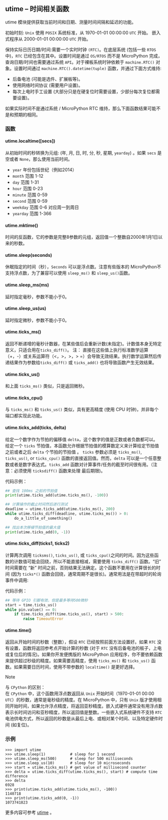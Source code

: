 ## utime – 时间相关函数

utime 模块提供获取当前时间和日期、测量时间间隔和延迟的功能。

初始时刻: `Unix` 使用 `POSIX` 系统标准，从 1970-01-01 00:00:00 `UTC` 开始。
嵌入式程序从 2000-01-01 00:00:00 `UTC` 开始。

保持实际日历日期/时间:需要一个实时时钟 `(RTC)`。在底层系统 (包括一些 `RTOS` 中)，`RTC` 已经包含在其中。设置时间是通过 `OS/RTOS` 而不是 MicroPython 完成，查询日期/时间也需要通过系统 `API`。对于裸板系统时钟依赖于 ``machine.RTC()`` 对象。设置时间通过 ``machine.RTC().datetime(tuple)`` 函数，并通过下面方式维持:

* 后备电池 (可能是选件、扩展板等)。
* 使用网络时间协议 (需要用户设置)。
* 每次上电时手工设置 (大部分只是在硬复位时需要设置，少部分每次复位都需要设置)。

如果实际时间不是通过系统 / MicroPython RTC 维持，那么下面函数结果可能不是和预期的相同。

### 函数

#### utime.localtime([secs])

   从初始时间的秒转换为元组: (年, 月, 日, 时, 分, 秒, 星期, `yearday`) 。如果 `secs` 是空或者 `None`，那么使用当前时间。

* `year` 年份包括世纪（例如2014）
* `month`  范围 1-12
* `day`    范围 1-31
* `hour`    范围 0-23
* `minute` 范围 0-59
* `second`  范围 0-59
* `weekday` 范围 0-6 对应周一到周日
* `yearday` 范围 1-366

#### utime.mktime()

   时间的反函数，它的参数是完整8参数的元组，返回值一个整数自2000年1月1日以来的秒数。

#### utime.sleep(seconds)

  休眠指定的时间（秒），``Seconds`` 可以是浮点数。注意有些版本的 MicroPython不支持浮点数，为了兼容可以使用 ``sleep_ms()`` 和 ``sleep_us()``函数。

#### utime.sleep_ms(ms)

  延时指定毫秒，参数不能小于0。

#### utime.sleep_us(us)

  延时指定微秒，参数不能小于0。

#### utime.ticks_ms()

  返回不断递增的毫秒计数器，在某些值后会重新计数(未指定)。计数值本身无特定意义，只适合用在``ticks_diff()``。
  注： 直接在这些值上执行标准数学运算（+，-）或关系运算符（<，>，>，> =）会导致无效结果。执行数学运算然后传递结果作为参数给`ticks_diff()` 或 ` ticks_add() ` 也将导致函数产生无效结果。

#### utime.ticks_us()

  和上面 `ticks_ms()` 类似，只是返回微秒。

#### utime.ticks_cpu()

  与 ``ticks_ms()`` 和 ``ticks_us()`` 类似，具有更高精度 (使用 CPU 时钟)，并非每个端口都实现此功能。

#### utime.ticks_add(ticks, delta)

  给定一个数字作为节拍的偏移值 `delta`，这个数字的值是正数或者负数都可以。
  给定一个 `ticks` 节拍值，本函数允许根据节拍值的模算数定义来计算给定节拍值之前或者之后 `delta` 个节拍的节拍值 。
  `ticks` 参数必须是 `ticks_ms()`, `ticks_us()`, or `ticks_cpu()` 函数的直接返回值。然而，`delta` 可以是一个任意整数或者是数字表达式。`ticks_add` 函数对计算事件/任务的截至时间很有用。（注意：必须使用 `ticksdiff()` 函数来处理
最后期限)。

代码示例：

```python
## 查找 100ms 之前的节拍值
print(utime.ticks_add(utime.ticks_ms(), -100))

## 计算操作的截止时间然后进行测试
deadline = utime.ticks_add(utime.ticks_ms(), 200)
while utime.ticks_diff(deadline, utime.ticks_ms()) > 0:
    do_a_little_of_something()

## 找出本次移植节拍值的最大值
print(utime.ticks_add(0, -1))
```

#### utime.ticks_diff(ticks1, ticks2)

   计算两次调用 `ticksms()`, `ticks_us()`, 或 `ticks_cpu()`之间的时间。因为这些函数的计数值可能会回绕，所以不能直接相减，需要使用 `ticks_diff()` 函数。“旧” 时间需要在 “新” 时间之前，否则结果无法确定。这个函数不要用在计算很长的时间 (因为 `ticks*()` 函数会回绕，通常周期不是很长)。通常用法是在带超时的轮询事件中调用:

代码示例：

```python
## 等待 GPIO 引脚有效，但是最多等待500微秒
start = time.ticks_us()
while pin.value() == 0:
    if time.ticks_diff(time.ticks_us(), start) > 500:
        raise TimeoutError
```

#### utime.time()

  返回从开始时间的秒数（整数），假设 `RTC` 已经按照前面方法设置好。如果 `RTC` 没有设置，函数将返回参考点开始计算的秒数 (对于 `RTC` 没有后备电池的板子，上电或复位后的情况)。如果你开发便携版的 MicroPython 应用程序，你不要依赖函数来提供超过秒级的精度。如果需要高精度，使用 `ticks_ms()` 和 `ticks_us()` 函数。如果需要日历时间，使用不带参数的 `localtime()` 是更好选择。

> [!NOTE]
> 与 `CPython` 的区别： </br>
> 在 `CPython` 中，这个函数用浮点数返回从 `Unix` 开始时间（1970-01-01 00:00 `UTC`）的秒数，通常是毫秒级的精度。在 MicroPython 中，只有 `Unix` 版才使用相同开始时间，如果允许浮点精度，将返回亚秒精度。嵌入式硬件通常没有用浮点数表示长时间访问和亚秒精度，所以返回值是整数。一些嵌入式系统硬件不支持 `RTC` 电池供电方式，所以返回的秒数是从最后上电、或相对某个时间、以及特定硬件时间 (如复位)。

### 示例

``` msh
>>> import utime
>>> utime.sleep(1)           # sleep for 1 second
>>> utime.sleep_ms(500)      # sleep for 500 milliseconds
>>> utime.sleep_us(10)       # sleep for 10 microseconds
>>> start = utime.ticks_ms() # get value of millisecond counter
>>> delta = utime.ticks_diff(utime.ticks_ms(), start) # compute time difference
>>> delta
6928
>>> print(utime.ticks_add(utime.ticks_ms(), -100))
1140718
>>> print(utime.ticks_add(0, -1))
1073741823
```

更多内容可参考 [utime](http://docs.micropython.org/en/v1.9/pyboard/library/utime.html)  。
